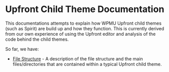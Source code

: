 # Upfront Child Theme Documentation

This documentations attempts to explain how WPMU Upfront child themes (such as Spirit) are build up and how they function. This is currently derived from our own experience of using the Upfront editor and analysis of the code behind the child themes.

So far, we have:

* [File Structure](file-structure.md) - A description of the file structure and the main files/directories that are contained within a typical Upfront child theme.
